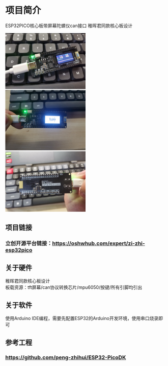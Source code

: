 # 项目简介
ESP32PICO核心板带屏幕陀螺仪can接口 稚晖君同款核心板设计

<img src=picture/tutKZeWkCPxmUiokY13xDGdzaERSxeUoljtFMO6q.jpeg width=50% />
<img src=picture/rAjeOUIUV4ojZ2qYg9ZA3k2tszpTicENNBQ7ZNQd.jpeg width=50% />
<img src=picture/nwWH2CwidCzoKithG4hDerqsduGiidVHhr9lKIID.jpeg width=50% />

## 项目链接
### 立创开源平台链接：https://oshwhub.com/expert/zi-zhi-esp32pico
## 关于硬件
稚晖君同款核心板设计<br>
板载资源：tft屏幕/can协议转换芯片/mpu6050/按键/所有引脚均引出<br>
## 关于软件
使用Arduino IDE编程，需要先配置ESP32的Arduino开发环境，使用串口烧录即可
## 参考工程
### https://github.com/peng-zhihui/ESP32-PicoDK

